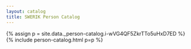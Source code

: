```yaml
---
layout: catalog
title: SWERIK Person Catalog
---
```

{% assign p = site.data._person-catalog.i-wVG4QF5ZkrTTo5uHxD7ED %}
{% include person-catalog.html p=p %}

